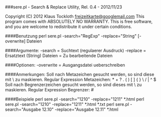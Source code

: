 
###sere.pl - Search & Replace Utility, Rel. 0.4 - 2012/11/23

Copyright (C) 2012 Klaus Tockloth <freizeitkarte@googlemail.com>
This program comes with ABSOLUTELY NO WARRANTY. This is free software,
and you are welcome to redistribute it under certain conditions.

####Benutzung
perl sere.pl -search="RegExp" -replace="String" [-overwrite] Dateien

####Argumente:
-search  = Suchtext (regulaerer Ausdruck)
-replace = Ersatztext (String)
Dateien  = Zu bearbeitende Dateien

####Optionen:
-overwrite = Ausgangsdatei ueberschreiben

####Anmerkungen:
Soll nach Metazeichen gesucht werden, so sind diese mit \ zu maskieren.
Regular Expression Metazeichen: * + ? . ( ) [ ] { } \ / | ^ $
Soll nach Begrenzerzeichen gesucht werden, so sind dieses mit \ zu maskieren.
Regular Expression Begrenzer: #

####Beispiele
perl sere.pl -search="1210" -replace="1211" *.html
perl sere.pl -search="1210" -replace="1211" *.html *.txt
perl sere.pl -search="Ausgabe 12\.10" -replace="Ausgabe 12.11" *.html
